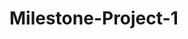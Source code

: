 # Milestone-Project-1
<!DOCTYPE HTML>
<HTML lang="en">
  <Head>
    <style>
    <meta charset="UTF-8">
    <meta name="viewport" content="width=device-width, inital-scale=1.0">
    <Title>Art Block/Home Page</Title>
      </Head>
     <!--the background of the home page will be an art picture-->
  
      body {
          display: flex;
          flex-wrap: wrap;
          background-image: url('img_art_picture.jpg');
          padding: 0 300px;
        }
    <!-- css coding of images that will be displayed on the bottom of the home page. 
        img{
        flex: 1 800px;
        width: 400px;
        height: 400px;
        object-fit: cover;
        }
      <!-- the header 1 will display the title of the home page -->
      <h1> Creative Minds</h1>
  <!-- nav bar css styles -->
      ul {
      list-style-type: none;
      margin: 0;
      padding: 0;
      overflow: hidden;
      background-color:#color;
      }
    li {
      float: center;
      }
    li a {
      display: block;
      color: white;
      text-align: center;
      padding: 400px 400px;
      text-decoration: none;
      }
    li a:hover {
      background-color: #pink;
      }
      </style>
    
  <!-- This where the nav bar will be at the top of the web page that includes css styles -->
       <body>
    <ul>
    <li><a class="active" href="home">home</a></li>
        <li><a href="#about">about</a></li>
        <li><a href="#contact">contact</a></li>
        </ul>

         <!-- home page with images and art content -->
   <img scr="image_1.jpg">
   <img scr="image_2.jpg">
   <img scr="image_3.jpg">
   <img scr="image_4.jpg">

   <p>More Art Content Here</p>
   </body>
      
  
</HTML>
